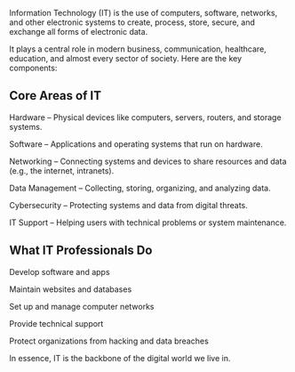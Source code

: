 Information Technology (IT) is the use of computers, software, networks, and other electronic systems to create, process, store, secure, and exchange all forms of electronic data.

It plays a central role in modern business, communication, healthcare, education, and almost every sector of society. Here are the key components:

## Core Areas of IT
Hardware – Physical devices like computers, servers, routers, and storage systems.

Software – Applications and operating systems that run on hardware.

Networking – Connecting systems and devices to share resources and data (e.g., the internet, intranets).

Data Management – Collecting, storing, organizing, and analyzing data.

Cybersecurity – Protecting systems and data from digital threats.

IT Support – Helping users with technical problems or system maintenance.

## What IT Professionals Do
Develop software and apps

Maintain websites and databases

Set up and manage computer networks

Provide technical support

Protect organizations from hacking and data breaches

In essence, IT is the backbone of the digital world we live in.